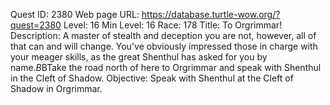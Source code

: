 Quest ID: 2380
Web page URL: https://database.turtle-wow.org/?quest=2380
Level: 16
Min Level: 16
Race: 178
Title: To Orgrimmar!
Description: A master of stealth and deception you are not, however, all of that can and will change. You've obviously impressed those in charge with your meager skills, as the great Shenthul has asked for you by name.$B$BTake the road north of here to Orgrimmar and speak with Shenthul in the Cleft of Shadow.
Objective: Speak with Shenthul at the Cleft of Shadow in Orgrimmar.
